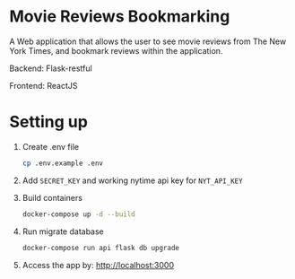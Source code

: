 # Movie Reviews Bookmarking
A Web application that allows the user to see movie reviews from The New York Times, and bookmark reviews within the application.

Backend: Flask-restful

Frontend: ReactJS

# Setting up

1. Create .env file

    ```bash
    cp .env.example .env
    ```

2. Add `SECRET_KEY` and working nytime api key for `NYT_API_KEY`

3. Build containers

    ```bash
    docker-compose up -d --build
    ```

4. Run migrate database

    ```bash
    docker-compose run api flask db upgrade
    ```

5. Access the app by: <http://localhost:3000>

